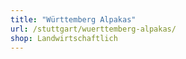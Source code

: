 ```yaml
---
title: "Württemberg Alpakas"
url: /stuttgart/wuerttemberg-alpakas/
shop: Landwirtschaftlich
---
```

